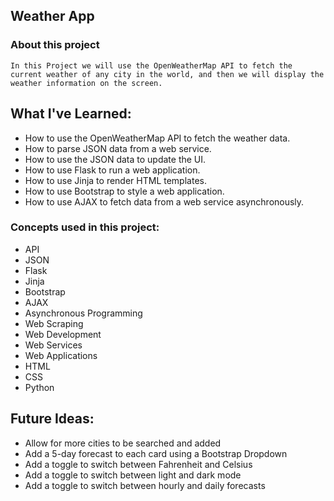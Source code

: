 ## Weather App

### About this project

    In this Project we will use the OpenWeatherMap API to fetch the current weather of any city in the world, and then we will display the weather information on the screen.

## What I've Learned:

- How to use the OpenWeatherMap API to fetch the weather data.
- How to parse JSON data from a web service.
- How to use the JSON data to update the UI.
- How to use Flask to run a web application.
- How to use Jinja to render HTML templates.
- How to use Bootstrap to style a web application.
- How to use AJAX to fetch data from a web service asynchronously.

### Concepts used in this project:

- API
- JSON
- Flask
- Jinja
- Bootstrap
- AJAX
- Asynchronous Programming
- Web Scraping
- Web Development
- Web Services
- Web Applications
- HTML
- CSS
- Python

## Future Ideas:

- Allow for more cities to be searched and added
- Add a 5-day forecast to each card using a Bootstrap Dropdown
- Add a toggle to switch between Fahrenheit and Celsius
- Add a toggle to switch between light and dark mode
- Add a toggle to switch between hourly and daily forecasts
